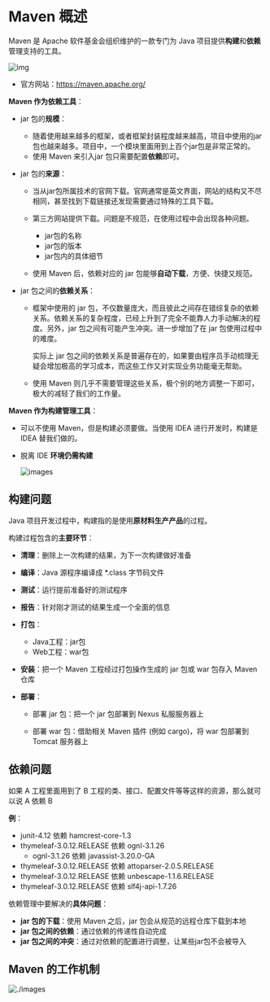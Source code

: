 # Maven 概述

Maven 是 Apache 软件基金会组织维护的一款专门为 Java 项目提供**构建**和**依赖**管理支持的工具。

![img](https://fastly.jsdelivr.net/gh/LetengZzz/img/img/java/tools/202412092206402.png)

- 官方网站：https://maven.apache.org/

**Maven 作为依赖工具**：

- jar 包的**规模**：

  - 随着使用越来越多的框架，或者框架封装程度越来越高，项目中使用的jar包也越来越多。项目中，一个模块里面用到上百个jar包是非常正常的。
  - 使用 Maven 来引入jar 包只需要配置**依赖**即可。

- jar 包的**来源**：

  - 当从jar包所属技术的官网下载。官网通常是英文界面，网站的结构又不尽相同，甚至找到下载链接还发现需要通过特殊的工具下载。

  - 第三方网站提供下载。问题是不规范，在使用过程中会出现各种问题。
    - jar包的名称
    - jar包的版本
    - jar包内的具体细节
  - 使用 Maven 后，依赖对应的 jar 包能够**自动下载**，方便、快捷又规范。

- jar 包之间的**依赖关系**：

  - 框架中使用的 jar 包，不仅数量庞大，而且彼此之间存在错综复杂的依赖关系。依赖关系的复杂程度，已经上升到了完全不能靠人力手动解决的程度。另外，jar 包之间有可能产生冲突。进一步增加了在 jar 包使用过程中的难度。

    实际上 jar 包之间的依赖关系是普遍存在的，如果要由程序员手动梳理无疑会增加极高的学习成本，而这些工作又对实现业务功能毫无帮助。

  - 使用 Maven 则几乎不需要管理这些关系，极个别的地方调整一下即可，极大的减轻了我们的工作量。

**Maven 作为构建管理工具**：

- 可以不使用 Maven，但是构建必须要做。当使用 IDEA 进行开发时，构建是 IDEA 替我们做的。

- 脱离 IDE **环境仍需构建**

  ![images](https://fastly.jsdelivr.net/gh/LetengZzz/img/img/java/tools/202412092206717.png)

## 构建问题

Java 项目开发过程中，构建指的是使用**原材料生产产品**的过程。

构建过程包含的**主要环节**：

- **清理**：删除上一次构建的结果，为下一次构建做好准备
- **编译**：Java 源程序编译成 *.class 字节码文件
- **测试**：运行提前准备好的测试程序
- **报告**：针对刚才测试的结果生成一个全面的信息
- **打包**：
  - Java工程：jar包
  - Web工程：war包

- **安装**：把一个 Maven 工程经过打包操作生成的 jar 包或 war 包存入 Maven 仓库

- **部署**：

  - 部署 jar 包：把一个 jar 包部署到 Nexus 私服服务器上

  - 部署 war 包：借助相关 Maven 插件 (例如 cargo)，将 war 包部署到 Tomcat 服务器上

## 依赖问题

如果 A 工程里面用到了 B 工程的类、接口、配置文件等等这样的资源，那么就可以说 A 依赖 B

**例**：

- junit-4.12 依赖 hamcrest-core-1.3
- thymeleaf-3.0.12.RELEASE 依赖 ognl-3.1.26
  - ognl-3.1.26 依赖 javassist-3.20.0-GA
- thymeleaf-3.0.12.RELEASE 依赖 attoparser-2.0.5.RELEASE
- thymeleaf-3.0.12.RELEASE 依赖 unbescape-1.1.6.RELEASE
- thymeleaf-3.0.12.RELEASE 依赖 slf4j-api-1.7.26

依赖管理中要解决的**具体问题**：

- **jar 包的下载**：使用 Maven 之后，jar 包会从规范的远程仓库下载到本地
- **jar 包之间的依赖**：通过依赖的传递性自动完成
- **jar 包之间的冲突**：通过对依赖的配置进行调整，让某些jar包不会被导入

## Maven 的工作机制

![./images](https://fastly.jsdelivr.net/gh/LetengZzz/img/img/java/tools/202412092206524.png)
